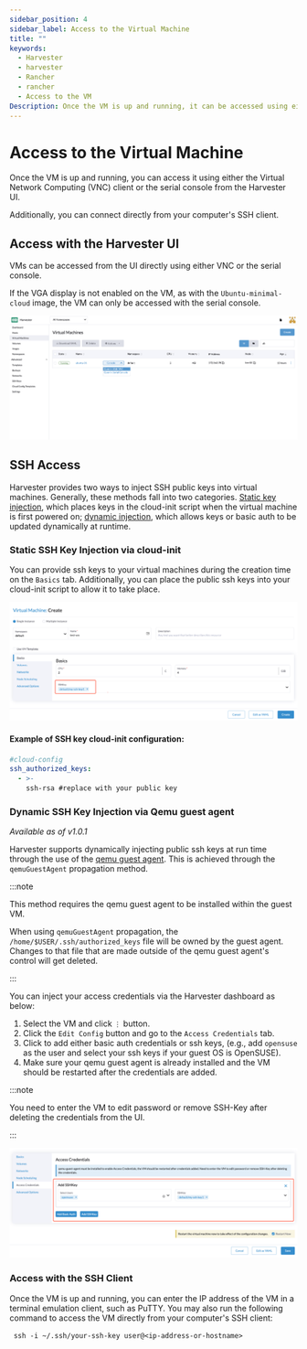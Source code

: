 ```yaml
---
sidebar_position: 4
sidebar_label: Access to the Virtual Machine
title: ""
keywords:
  - Harvester
  - harvester
  - Rancher
  - rancher
  - Access to the VM
Description: Once the VM is up and running, it can be accessed using either VNC or the serial console from the Harvester UI.
---
```


# Access to the Virtual Machine

Once the VM is up and running, you can access it using either the Virtual Network Computing (VNC) client or the serial console from the Harvester UI.

Additionally, you can connect directly from your computer's SSH client.

## Access with the Harvester UI

VMs can be accessed from the UI directly using either VNC or the serial console.

If the VGA display is not enabled on the VM, as with the `Ubuntu-minimal-cloud` image, the VM can only be accessed with the serial console.

![](/img/vm/access-to-vm.png)

## SSH Access

Harvester provides two ways to inject SSH public keys into virtual machines. Generally, these methods fall into two categories. [Static key injection](#static-ssh-key-injection-via-cloud-init), which places keys in the cloud-init script when the virtual machine is first powered on; [dynamic injection](#dynamic-ssh-key-injection-via-qemu-guest-agent), which allows keys or basic auth to be updated dynamically at runtime.

### Static SSH Key Injection via cloud-init

You can provide ssh keys to your virtual machines during the creation time on the `Basics` tab. Additionally, you can place the public ssh keys into your cloud-init script to allow it to take place.

![](/img/vm/vm-ssh-keys.png)

#### Example of SSH key cloud-init configuration:
```yaml
#cloud-config
ssh_authorized_keys:
  - >-
    ssh-rsa #replace with your public key
```

### Dynamic SSH Key Injection via Qemu guest agent

_Available as of v1.0.1_

Harvester supports dynamically injecting public ssh keys at run time through the use of the [qemu guest agent](https://wiki.qemu.org/Features/GuestAgent). This is achieved through the `qemuGuestAgent` propagation method.

:::note

This method requires the qemu guest agent to be installed within the guest VM.

When using `qemuGuestAgent` propagation, the `/home/$USER/.ssh/authorized_keys` file will be owned by the guest agent. Changes to that file that are made outside of the qemu guest agent's control will get deleted.

:::

You can inject your access credentials via the Harvester dashboard as below:

1. Select the VM and click `⋮` button.
2. Click the `Edit Config` button and go to the `Access Credentials` tab.
3. Click to add either basic auth credentials or ssh keys, (e.g., add `opensuse` as the user and select your ssh keys if your guest OS is OpenSUSE).
4. Make sure your qemu guest agent is already installed and the VM should be restarted after the credentials are added.

:::note

You need to enter the VM to edit password or remove SSH-Key after deleting the credentials from the UI.

:::

![](/img/vm/vm-add-access-credentails.png)



### Access with the SSH Client
Once the VM is up and running, you can enter the IP address of the VM in a terminal emulation client, such as PuTTY. You may also run the following command to access the VM directly from your computer's SSH client:

```
 ssh -i ~/.ssh/your-ssh-key user@<ip-address-or-hostname>
```
